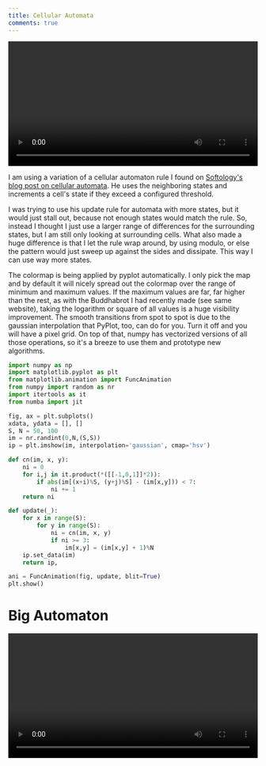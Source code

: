 ```yaml
---
title: Cellular Automata
comments: true
---
```


<video controls autoplay width="100%" controls>
  <source src="/brotfoo/img/cellular.mp4" type="video/mp4">
</video>

I am using a variation of a cellular automaton rule I found on [Softology's blog post on cellular automata](https://softologyblog.wordpress.com/2020/01/24/alternating-neighborhoods-cyclic-cellular-automata/). He uses the neighboring states and increments a cell's state if they exceed a configured threshold.

I was trying to use his update rule for automata with more states, but it would just stall out, because not enough states would match the rule. So, instead I thought I just use a larger range of differences for the surrounding states, but I am still only looking at surrounding cells. What also made a huge difference is that I let the rule wrap around, by using modulo, or else the pattern would just sweep up against the sides and dissipate. This way I can use way more states.

The colormap is being applied by pyplot automatically. I only pick the map and by default it will nicely spread out the colormap over the range of minimum and maximum values. If the maximum values are far, far higher than the rest, as with the Buddhabrot I had recently made (see same website), taking the logarithm or square of all values is a huge visibility improvement. The smooth transitions from spot to spot is due to the gaussian interpolation that PyPlot, too, can do for you. Turn it off and you will have a pixel grid. On top of that, numpy has vectorized versions of all those operations, so it's a breeze to use them and prototype new algorithms.

```Python
import numpy as np
import matplotlib.pyplot as plt
from matplotlib.animation import FuncAnimation
from numpy import random as nr
import itertools as it
from numba import jit

fig, ax = plt.subplots()
xdata, ydata = [], []
S, N = 50, 100
im = nr.randint(0,N,(S,S))
ip = plt.imshow(im, interpolation='gaussian', cmap='hsv')

def cn(im, x, y):
    ni = 0
    for i,j in it.product(*([[-1,0,1]]*2)):
        if abs(im[(x+i)%S, (y+j)%S] - (im[x,y])) < 7:
            ni += 1
    return ni

def update(_):
    for x in range(S):
        for y in range(S):
            ni = cn(im, x, y)
            if ni >= 3:
                im[x,y] = (im[x,y] + 1)%N
    ip.set_data(im)
    return ip,

ani = FuncAnimation(fig, update, blit=True)
plt.show()
```
# Big Automaton

<video controls autoplay width="100%" controls>
  <source src="/brotfoo/img/cellular2.mp4" type="video/mp4">
</video>
